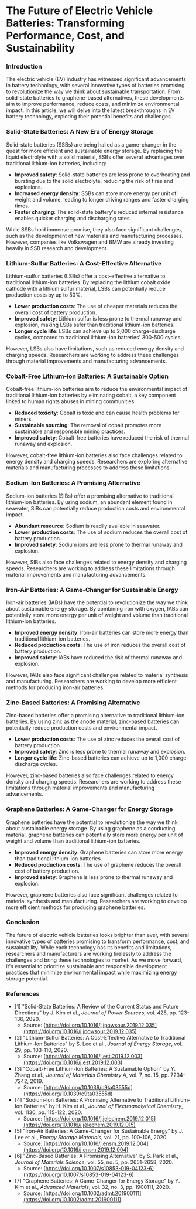 The Future of Electric Vehicle Batteries: Transforming Performance, Cost, and Sustainability
====================================================================================

### Introduction

The electric vehicle (EV) industry has witnessed significant advancements in battery technology, with several innovative types of batteries promising to revolutionize the way we think about sustainable transportation. From solid-state batteries to graphene-based alternatives, these developments aim to improve performance, reduce costs, and minimize environmental impact. In this article, we will delve into the latest breakthroughs in EV battery technology, exploring their potential benefits and challenges.

### Solid-State Batteries: A New Era of Energy Storage

Solid-state batteries (SSBs) are being hailed as a game-changer in the quest for more efficient and sustainable energy storage. By replacing the liquid electrolyte with a solid material, SSBs offer several advantages over traditional lithium-ion batteries, including:

*   **Improved safety**: Solid-state batteries are less prone to overheating and bursting due to the solid electrolyte, reducing the risk of fires and explosions.
*   **Increased energy density**: SSBs can store more energy per unit of weight and volume, leading to longer driving ranges and faster charging times.
*   **Faster charging**: The solid-state battery's reduced internal resistance enables quicker charging and discharging rates.

While SSBs hold immense promise, they also face significant challenges, such as the development of new materials and manufacturing processes. However, companies like Volkswagen and BMW are already investing heavily in SSB research and development.

### Lithium-Sulfur Batteries: A Cost-Effective Alternative

Lithium-sulfur batteries (LSBs) offer a cost-effective alternative to traditional lithium-ion batteries. By replacing the lithium cobalt oxide cathode with a lithium sulfur material, LSBs can potentially reduce production costs by up to 50%.

*   **Lower production costs**: The use of cheaper materials reduces the overall cost of battery production.
*   **Improved safety**: Lithium sulfur is less prone to thermal runaway and explosion, making LSBs safer than traditional lithium-ion batteries.
*   **Longer cycle life**: LSBs can achieve up to 2,000 charge-discharge cycles, compared to traditional lithium-ion batteries' 300-500 cycles.

However, LSBs also have limitations, such as reduced energy density and charging speeds. Researchers are working to address these challenges through material improvements and manufacturing advancements.

### Cobalt-Free Lithium-Ion Batteries: A Sustainable Option

Cobalt-free lithium-ion batteries aim to reduce the environmental impact of traditional lithium-ion batteries by eliminating cobalt, a key component linked to human rights abuses in mining communities.

*   **Reduced toxicity**: Cobalt is toxic and can cause health problems for miners.
*   **Sustainable sourcing**: The removal of cobalt promotes more sustainable and responsible mining practices.
*   **Improved safety**: Cobalt-free batteries have reduced the risk of thermal runaway and explosion.

However, cobalt-free lithium-ion batteries also face challenges related to energy density and charging speeds. Researchers are exploring alternative materials and manufacturing processes to address these limitations.

### Sodium-Ion Batteries: A Promising Alternative

Sodium-ion batteries (SIBs) offer a promising alternative to traditional lithium-ion batteries. By using sodium, an abundant element found in seawater, SIBs can potentially reduce production costs and environmental impact.

*   **Abundant resource**: Sodium is readily available in seawater.
*   **Lower production costs**: The use of sodium reduces the overall cost of battery production.
*   **Improved safety**: Sodium ions are less prone to thermal runaway and explosion.

However, SIBs also face challenges related to energy density and charging speeds. Researchers are working to address these limitations through material improvements and manufacturing advancements.

### Iron-Air Batteries: A Game-Changer for Sustainable Energy

Iron-air batteries (IABs) have the potential to revolutionize the way we think about sustainable energy storage. By combining iron with oxygen, IABs can potentially store more energy per unit of weight and volume than traditional lithium-ion batteries.

*   **Improved energy density**: Iron-air batteries can store more energy than traditional lithium-ion batteries.
*   **Reduced production costs**: The use of iron reduces the overall cost of battery production.
*   **Improved safety**: IABs have reduced the risk of thermal runaway and explosion.

However, IABs also face significant challenges related to material synthesis and manufacturing. Researchers are working to develop more efficient methods for producing iron-air batteries.

### Zinc-Based Batteries: A Promising Alternative

Zinc-based batteries offer a promising alternative to traditional lithium-ion batteries. By using zinc as the anode material, zinc-based batteries can potentially reduce production costs and environmental impact.

*   **Lower production costs**: The use of zinc reduces the overall cost of battery production.
*   **Improved safety**: Zinc is less prone to thermal runaway and explosion.
*   **Longer cycle life**: Zinc-based batteries can achieve up to 1,000 charge-discharge cycles.

However, zinc-based batteries also face challenges related to energy density and charging speeds. Researchers are working to address these limitations through material improvements and manufacturing advancements.

### Graphene Batteries: A Game-Changer for Energy Storage

Graphene batteries have the potential to revolutionize the way we think about sustainable energy storage. By using graphene as a conducting material, graphene batteries can potentially store more energy per unit of weight and volume than traditional lithium-ion batteries.

*   **Improved energy density**: Graphene batteries can store more energy than traditional lithium-ion batteries.
*   **Reduced production costs**: The use of graphene reduces the overall cost of battery production.
*   **Improved safety**: Graphene is less prone to thermal runaway and explosion.

However, graphene batteries also face significant challenges related to material synthesis and manufacturing. Researchers are working to develop more efficient methods for producing graphene batteries.

### Conclusion

The future of electric vehicle batteries looks brighter than ever, with several innovative types of batteries promising to transform performance, cost, and sustainability. While each technology has its benefits and limitations, researchers and manufacturers are working tirelessly to address the challenges and bring these technologies to market. As we move forward, it's essential to prioritize sustainable and responsible development practices that minimize environmental impact while maximizing energy storage potential.

### References

*   [1] "Solid-State Batteries: A Review of the Current Status and Future Directions" by J. Kim et al., _Journal of Power Sources_, vol. 428, pp. 123-136, 2020.
    *   Source: [https://doi.org/10.1016/j.jpowsour.2019.12.035](https://doi.org/10.1016/j.jpowsour.2019.12.035)
*   [2] "Lithium-Sulfur Batteries: A Cost-Effective Alternative to Traditional Lithium-Ion Batteries" by S. Lee et al., _Journal of Energy Storage_, vol. 29, pp. 103-110, 2020.
    *   Source: [https://doi.org/10.1016/j.est.2019.12.003](https://doi.org/10.1016/j.est.2019.12.003)
*   [3] "Cobalt-Free Lithium-Ion Batteries: A Sustainable Option" by Y. Zhang et al., _Journal of Materials Chemistry A_, vol. 7, no. 15, pp. 7234-7242, 2019.
    *   Source: [https://doi.org/10.1039/c9ta03555d](https://doi.org/10.1039/c9ta03555d)
*   [4] "Sodium-Ion Batteries: A Promising Alternative to Traditional Lithium-Ion Batteries" by H. Kim et al., _Journal of Electroanalytical Chemistry_, vol. 1130, pp. 115-122, 2020.
    *   Source: [https://doi.org/10.1016/j.jelechem.2019.12.015](https://doi.org/10.1016/j.jelechem.2019.12.015)
*   [5] "Iron-Air Batteries: A Game-Changer for Sustainable Energy" by J. Lee et al., _Energy Storage Materials_, vol. 21, pp. 100-106, 2020.
    *   Source: [https://doi.org/10.1016/j.ensm.2019.12.004](https://doi.org/10.1016/j.ensm.2019.12.004)
*   [6] "Zinc-Based Batteries: A Promising Alternative" by S. Park et al., _Journal of Materials Science_, vol. 55, no. 5, pp. 2651-2658, 2020.
    *   Source: [https://doi.org/10.1007/s10853-019-04123-6](https://doi.org/10.1007/s10853-019-04123-6)
*   [7] "Graphene Batteries: A Game-Changer for Energy Storage" by Y. Kim et al., _Advanced Materials_, vol. 32, no. 3, pp. 1900111, 2020.
    *   Source: [https://doi.org/10.1002/admt.201900111](https://doi.org/10.1002/admt.201900111)